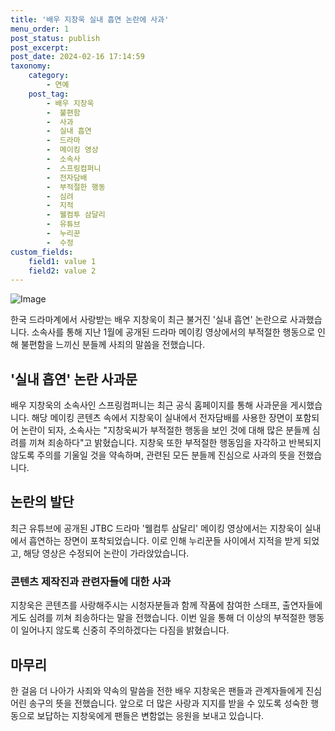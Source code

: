```yaml
---
title: '배우 지창욱 실내 흡연 논란에 사과'
menu_order: 1
post_status: publish
post_excerpt: 
post_date: 2024-02-16 17:14:59
taxonomy:
    category:
        - 연예
    post_tag:
        - 배우 지창욱
        -  불편함
        -  사과
        -  실내 흡연
        -  드라마
        -  메이킹 영상
        -  소속사
        -  스프링컴퍼니
        -  전자담배
        -  부적절한 행동
        -  심려
        -  지적
        -  웰컴투 삼달리
        -  유튜브
        -  누리꾼
        -  수정
custom_fields:
    field1: value 1
    field2: value 2
---
```


![Image](https://mimgnews.pstatic.net/image/421/2024/02/11/0007345818_001_20240211112301386.jpg?type=w540)

한국 드라마계에서 사랑받는 배우 지창욱이 최근 불거진 '실내 흡연' 논란으로 사과했습니다. 소속사를 통해 지난 1월에 공개된 드라마 메이킹 영상에서의 부적절한 행동으로 인해 불편함을 느끼신 분들께 사죄의 말씀을 전했습니다.
## '실내 흡연' 논란 사과문
배우 지창욱의 소속사인 스프링컴퍼니는 최근 공식 홈페이지를 통해 사과문을 게시했습니다. 해당 메이킹 콘텐츠 속에서 지창욱이 실내에서 전자담배를 사용한 장면이 포함되어 논란이 되자, 소속사는 "지창욱씨가 부적절한 행동을 보인 것에 대해 많은 분들께 심려를 끼쳐 죄송하다"고 밝혔습니다. 지창욱 또한 부적절한 행동임을 자각하고 반복되지 않도록 주의를 기울일 것을 약속하며, 관련된 모든 분들께 진심으로 사과의 뜻을 전했습니다.
## 논란의 발단
최근 유튜브에 공개된 JTBC 드라마 '웰컴투 삼달리' 메이킹 영상에서는 지창욱이 실내에서 흡연하는 장면이 포착되었습니다. 이로 인해 누리꾼들 사이에서 지적을 받게 되었고, 해당 영상은 수정되어 논란이 가라앉았습니다.
### 콘텐츠 제작진과 관련자들에 대한 사과
지창욱은 콘텐츠를 사랑해주시는 시청자분들과 함께 작품에 참여한 스태프, 출연자들에게도 심려를 끼쳐 죄송하다는 말을 전했습니다. 이번 일을 통해 더 이상의 부적절한 행동이 일어나지 않도록 신중히 주의하겠다는 다짐을 밝혔습니다.
## 마무리
한 걸음 더 나아가 사죄와 약속의 말씀을 전한 배우 지창욱은 팬들과 관계자들에게 진심 어린 송구의 뜻을 전했습니다. 앞으로 더 많은 사랑과 지지를 받을 수 있도록 성숙한 행동으로 보답하는 지창욱에게 팬들은 변함없는 응원을 보내고 있습니다.
